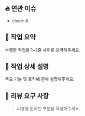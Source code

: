 ## 🔥 연관 이슈

- close: #

## 📝 작업 요약

수행한 작업을 1~2줄 사이로 요약해주세요.

## 🔎 작업 상세 설명

주요 기능 및 로직에 관해 설명해주세요.

## 🌟 리뷰 요구 사항

> 리뷰를 원하는 부분을 작성해주세요.
